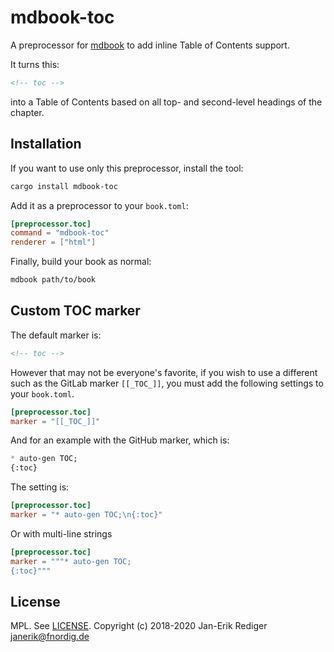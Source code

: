 # mdbook-toc

A preprocessor for [mdbook][] to add inline Table of Contents support.

[mdbook]: https://github.com/rust-lang-nursery/mdBook

It turns this:

```md
<!-- toc -->
```

into a Table of Contents based on all top- and second-level headings of the chapter.

## Installation

If you want to use only this preprocessor, install the tool:

```sh
cargo install mdbook-toc
```

Add it as a preprocessor to your `book.toml`:

```toml
[preprocessor.toc]
command = "mdbook-toc"
renderer = ["html"]
```

Finally, build your book as normal:

```sh
mdbook path/to/book
```

## Custom TOC marker

The default marker is:
```md
<!-- toc -->
```

However that may not be everyone's favorite, if you wish to use a different such as the GitLab marker `[[_TOC_]]`, you must add the following settings to your `book.toml`.

```toml
[preprocessor.toc]
marker = "[[_TOC_]]"
```

And for an example with the GitHub marker, which is:
```md
* auto-gen TOC;
{:toc}
```

The setting is:
```toml
[preprocessor.toc]
marker = "* auto-gen TOC;\n{:toc}"
```

Or with multi-line strings
```toml
[preprocessor.toc]
marker = """* auto-gen TOC;
{:toc}"""
```

## License

MPL. See [LICENSE](LICENSE).
Copyright (c) 2018-2020 Jan-Erik Rediger <janerik@fnordig.de>
